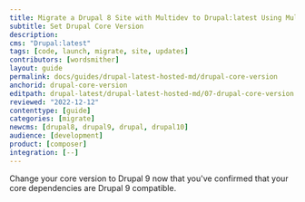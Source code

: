 ```yaml
---
title: Migrate a Drupal 8 Site with Multidev to Drupal:latest Using Multidev
subtitle: Set Drupal Core Version
description: 
cms: "Drupal:latest"
tags: [code, launch, migrate, site, updates]
contributors: [wordsmither]
layout: guide
permalink: docs/guides/drupal-latest-hosted-md/drupal-core-version
anchorid: drupal-core-version
editpath: drupal-latest/drupal-latest-hosted-md/07-drupal-core-version.md
reviewed: "2022-12-12"
contenttype: [guide]
categories: [migrate]
newcms: [drupal8, drupal9, drupal, drupal10]
audience: [development]
product: [composer]
integration: [--]
---
```


Change your core version to Drupal 9 now that you've confirmed that your core dependencies are Drupal 9 compatible.

<Partial file="drupal-latest/core-version.md" />
